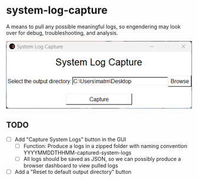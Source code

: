 # system-log-capture

A means to pull any possible meaningful logs, so engendering may look over for debug, troubleshooting, and analysis.

![Current GUI look and feel](readme_attachments/20230826_app_gui.png)

## TODO

- [ ] Add "Capture System Logs" button in the GUI
  - [ ] Function: Produce a logs in a zipped folder with
        naming convention YYYYMMDDTHHMM-captured-system-logs
  - [ ] All logs should be saved as JSON, so we can possibly
        produce a browser dashboard to view pulled logs
- [ ] Add a "Reset to default output directory" button
